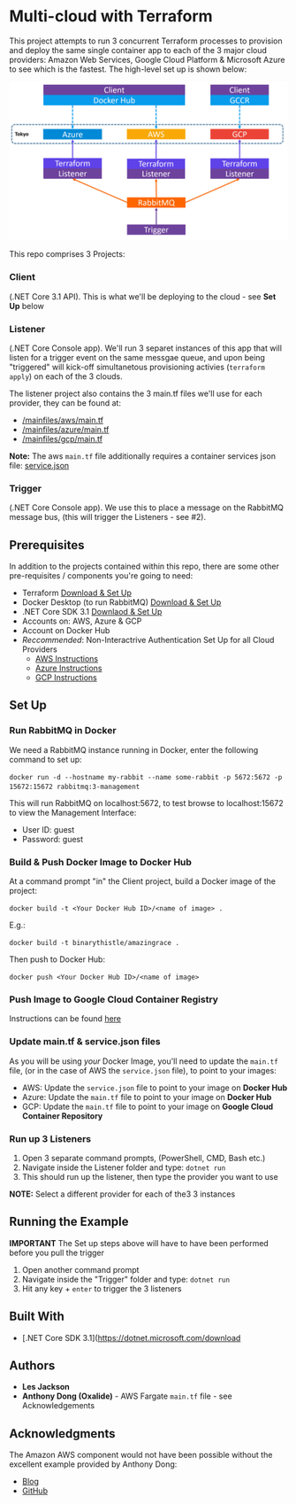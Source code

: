 # Multi-cloud with Terraform

This project attempts to run 3 concurrent Terraform processes to provision and deploy the same single container app to each of the 3 major cloud providers: Amazon Web Services, Google Cloud Platform & Microsoft Azure to see which is the fastest. The high-level set up is shown below:

![Solution Overview](/arch.jpg)

This repo comprises 3 Projects:
### Client
(.NET Core 3.1 API). This is what we'll be deploying to the cloud - see **Set Up** below

### Listener
(.NET Core Console app). We'll run 3 separet instances of this app that will listen for a trigger event on the same messgae queue, and upon being "triggered" will kick-off simultanetous provisioning activies (`terraform apply`) on each of the 3 clouds.

The listener project also contains the 3 main.tf files we'll use for each provider, they can be found at:
* [/mainfiles/aws/main.tf](https://github.com/binarythistle/Terraform-Multi-Cloud/blob/master/Listener/mainfiles/aws/main.tf)
* [/mainfiles/azure/main.tf](https://github.com/binarythistle/Terraform-Multi-Cloud/blob/master/Listener/mainfiles/azure/main.tf)
* [/mainfiles/gcp/main.tf](https://github.com/binarythistle/Terraform-Multi-Cloud/blob/master/Listener/mainfiles/gcp/main.tf)

**Note:** The aws `main.tf` file additionally requires a container services json file: [service.json](https://github.com/binarythistle/Terraform-Multi-Cloud/blob/master/Listener/mainfiles/aws/service.json)

### Trigger
(.NET Core Console app). We use this to place a message on the RabbitMQ message bus, (this will trigger the Listeners - see #2).


## Prerequisites
In addition to the projects contained within this repo, there are some other pre-requisites / components you're going to need:

* Terraform [Download & Set Up](https://www.terraform.io/downloads.html)
* Docker Desktop (to run RabbitMQ) [Download & Set Up](https://www.docker.com/products/docker-desktop)
* .NET Core SDK 3.1 [Downlaod & Set Up](https://dotnet.microsoft.com/download)
* Accounts on: AWS, Azure & GCP
* Account on Docker Hub
* *Reccommended*: Non-Interactrive Authentication Set Up for all Cloud Providers
  * [AWS Instructions](https://www.terraform.io/docs/providers/aws/index.html)
  * [Azure Instructions](https://www.terraform.io/docs/providers/azurerm/guides/service_principal_client_secret.html)
  * [GCP Instructions](https://www.terraform.io/docs/providers/google/guides/getting_started.html)

## Set Up

### Run RabbitMQ in Docker
We need a RabbitMQ instance running in Docker, enter the following command to set up:

`docker run -d --hostname my-rabbit --name some-rabbit -p 5672:5672 -p 15672:15672 rabbitmq:3-management`

This will run RabbitMQ on localhost:5672, to test browse to localhost:15672 to view the Management Interface:
* User ID: guest
* Password: guest

### Build & Push Docker Image to Docker Hub
At a command prompt "in" the Client project, build a Docker image of the project:

`docker build -t <Your Docker Hub ID>/<name of image> .`

E.g.:

`docker build -t binarythistle/amazingrace .`

Then push to Docker Hub:

`docker push <Your Docker Hub ID>/<name of image>`

### Push Image to Google Cloud Container Registry

Instructions can be found [here](https://cloud.google.com/container-registry/docs/pushing-and-pulling)

### Update main.tf & service.json files

As you will be using *your* Docker Image, you'll need to update the `main.tf` file, (or in the case of AWS the `service.json` file), to point to your images:

* AWS: Update the `service.json` file to point to your image on **Docker Hub**
* Azure: Update the `main.tf` file to point to your image on **Docker Hub**
* GCP: Update the `main.tf` file to point to your image on **Google Cloud Container Repository**

### Run up 3 Listeners

1. Open 3 separate command prompts, (PowerShell, CMD, Bash etc.)
2. Navigate inside the Listener folder and type: `dotnet run`
3. This should run up the listener, then type the provider you want to use

**NOTE:** Select a different provider for each of the3 3 instances


## Running the Example

**IMPORTANT** The Set up steps above will have to have been performed before you pull the trigger

1. Open another command prompt
2. Navigate inside the "Trigger" folder and type: `dotnet run`
3. Hit any key + `enter` to trigger the 3 listeners 


## Built With

* [.NET Core SDK 3.1](https://dotnet.microsoft.com/download


## Authors

* **Les Jackson**
* **Anthony Dong (Oxalide)** - AWS Fargate `main.tf` file - see Acknowledgements

## Acknowledgments

The Amazon AWS component would not have been possible without the excellent example provided by Anthony Dong:
* [Blog](https://blog.oxalide.io/post/aws-fargate/)
* [GitHub](https://github.com/Oxalide/terraform-fargate-example)
